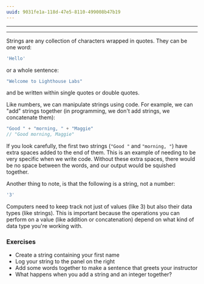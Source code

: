 ```yaml
---
uuid: 9031fe1a-118d-47e5-8110-499008b47b19
---
```

---
---

Strings are any collection of characters wrapped in quotes. They can be one word:

```javascript
'Hello'
```

or a whole sentence:

```javascript
"Welcome to Lighthouse Labs"
```

and be written within single quotes or double quotes.

Like numbers, we can manipulate strings using code. For example, we can "add" strings together (in programming, we don't add strings, we concatenate them):

```javascript
"Good " + "morning, " + "Maggie"
// "Good morning, Maggie"
```

If you look carefully, the first two strings (`"Good "` and `"morning, "`) have extra spaces added to the end of them. This is an example of needing to be very specific when we write code. Without these extra spaces, there would be no space between the words, and our output would be squished together.

Another thing to note, is that the following is a string, not a number:

```javascript
'3'
```

Computers need to keep track not just of values (like 3) but also their data types (like strings). This is important because the operations you can perform on a value (like addition or concatenation) depend on what kind of data type you're working with.


### Exercises

- Create a string containing your first name
- Log your string to the panel on the right
- Add some words together to make a sentence that greets your instructor
- What happens when you add a string and an integer together?
